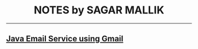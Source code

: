 <div align="center">
<h1>NOTES by SAGAR MALLIK</h1>
</div>
<hr>

## [Java Email Service using Gmail](Topics/Java%20Email%20Service%20using%20Gmail.md)
